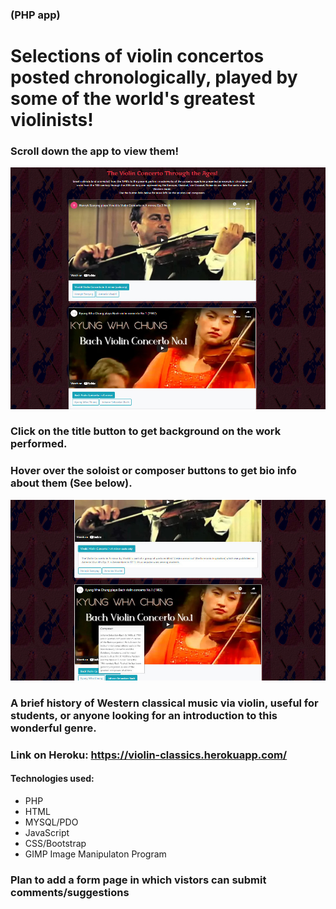 ### (PHP app)
# Selections of violin concertos posted chronologically, played by some of the world's greatest violinists!
### Scroll down the app to view them!
 ![screenshot1](violin_classics_scrnshot1.jpg)

### Click on the title button to get background on the work performed.
### Hover over the soloist or composer buttons to get bio info about them (See below).

 ![screenshot2](violin_classics_scrnshot2.jpg)

### A brief history of Western classical music via violin, useful for students, or anyone looking for an introduction to this wonderful genre. 

### Link on Heroku: https://violin-classics.herokuapp.com/
#### Technologies used:
 - PHP
 - HTML
 - MYSQL/PDO
 - JavaScript
 - CSS/Bootstrap
 - GIMP Image Manipulaton Program

 ### Plan to add a form page in which vistors can submit comments/suggestions

